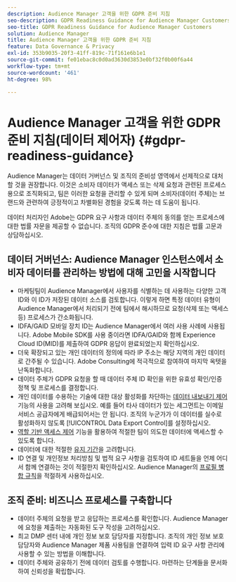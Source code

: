 ```yaml
---
description: Audience Manager 고객을 위한 GDPR 준비 지침
seo-description: GDPR Readiness Guidance for Audience Manager Customers
seo-title: GDPR Readiness Guidance for Audience Manager Customers
solution: Audience Manager
title: Audience Manager 고객을 위한 GDPR 준비 지침
feature: Data Governance & Privacy
exl-id: 353b9035-20f3-41ff-819c-71f161e6b1e1
source-git-commit: fe01ebac8c0d0ad3630d3853e0bf32f0b00f6a44
workflow-type: tm+mt
source-wordcount: '461'
ht-degree: 98%

---
```


# Audience Manager 고객을 위한 GDPR 준비 지침(데이터 제어자) {#gdpr-readiness-guidance}

Audience Manager는 데이터 거버넌스 및 조직의 준비성 영역에서 선제적으로 대처할 것을 권장합니다. 이것은 소비자 데이터가 액세스 또는 삭제 요청과 관련된 프로세스용으로 조직화되고, 팀은 이러한 요청을 관리할 수 있게 되며 소비자(데이터 주체)는 브랜드와 관련하여 긍정적이고 차별화된 경험을 갖도록 하는 데 도움이 됩니다.

데이터 처리자인 Adobe는 GDPR 요구 사항과 데이터 주체의 동의를 얻는 프로세스에 대한 법률 자문을 제공할 수 없습니다. 조직의 GDPR 준수에 대한 지침은 법률 고문과 상담하십시오.

## 데이터 거버넌스: Audience Manager 인스턴스에서 소비자 데이터를 관리하는 방법에 대해 고민을 시작합니다

* 마케팅팀이 Audience Manager에서 사용자를 식별하는 데 사용하는 다양한 고객 ID와 이 ID가 저장된 데이터 소스를 검토합니다. 이렇게 하면 특정 데이터 유형이 Audience Manager에서 처리되기 전에 팀에서 해시하므로 요청(삭제 또는 액세스 등) 프로세스가 간소화됩니다.
* IDFA/GAID 모바일 장치 ID는 Audience Manager에서 여러 사용 사례에 사용됩니다. Adobe Mobile SDK를 사용 중이라면 IDFA/GAID와 함께 Experience Cloud ID(MID)를 제출하여 GDPR 응답이 완료되었는지 확인하십시오.
* 더욱 확장되고 있는 개인 데이터의 정의에 따라 IP 주소는 해당 지역의 개인 데이터로 간주될 수 있습니다. Adobe Consulting에 적극적으로 참여하여 마지막 옥텟을 난독화합니다.
* 데이터 주체가 GDPR 요청을 할 때 데이터 주체 ID 확인을 위한 유효성 확인/인증 정책 및 프로세스를 결정합니다.
* 개인 데이터를 수용하는 기술에 대한 대상 활성화를 차단하는 [데이터 내보내기 제어](../../features/data-export-controls.md) 기능의 사용을 고려해 보십시오. 예를 들어 타사 데이터가 있는 세그먼트는 이메일 서비스 공급자에게 배급되어서는 안 됩니다. 조직의 누군가가 이 데이터를 실수로 활성화하지 않도록 [!UICONTROL Data Export Control]를 설정하십시오.
* [역할 기반 액세스 제어](../../features/administration/administration-overview.md) 기능을 활용하여 적절한 팀이 의도한 데이터에 액세스할 수 있도록 합니다.
* 데이터에 대한 적절한 [유지 기간](../../faq/faq-privacy.md#data-retention-faq)을 고려합니다.
* ID 연결 및 개인정보 처리방침 및 법적 요구 사항을 검토하여 ID 세트들을 언제 어디서 함께 연결하는 것이 적절한지 확인하십시오. Audience Manager의 [프로필 병합 규칙](../../features/profile-merge-rules/merge-rules-overview.md)을 적절하게 사용하십시오.

## 조직 준비: 비즈니스 프로세스를 구축합니다

* 데이터 주체의 요청을 받고 응답하는 프로세스를 확인합니다. Audience Manager에 요청을 제출하는 자동화된 도구 작성을 고려하십시오.
* 최고 DMP 센터 내에 개인 정보 보호 담당자를 지정합니다. 조직의 개인 정보 보호 담당자와 Audience Manager 제품 사용팀을 연결하여 입력 ID 요구 사항 관리에 사용할 수 있는 방법을 이해합니다.
* 데이터 주체와 공유하기 전에 데이터 검토를 수행합니다. 마련하는 단계들을 문서화하여 신뢰성을 확립합니다.
